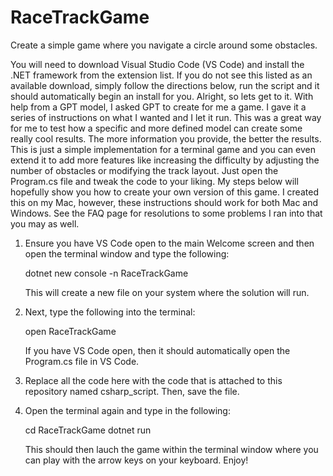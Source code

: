 # RaceTrackGame
Create a simple game where you navigate a circle around some obstacles. 

You will need to download Visual Studio Code (VS Code) and install the .NET framework from the extension list. If you do not see this listed as an available download, simply follow the directions below, run the script and it should automatically begin an install for you. Alright, so lets get to it. With help from a GPT model, I asked GPT to create for me a game. I gave it a series of instructions on what I wanted and I let it run. This was a great way for me to test how a specific and more defined model can create some really cool results. The more information you provide, the better the results. This is just a simple implementation for a terminal game and you can even extend it to add more features like increasing the difficulty by adjusting the number of obstacles or modifying the track layout. Just open the Program.cs file and tweak the code to your liking. My steps below will hopefully show you how to create your own version of this game. I created this on my Mac, however, these instructions should work for both Mac and Windows. See the FAQ page for resolutions to some problems I ran into that you may as well. 

1. Ensure you have VS Code open to the main Welcome screen and then open the terminal window and type the following:

   dotnet new console -n RaceTrackGame

   This will create a new file on your system where the solution will run. 

2. Next, type the following into the terminal:

   open RaceTrackGame

   If you have VS Code open, then it should automatically open the Program.cs file in VS Code. 

3. Replace all the code here with the code that is attached to this repository named csharp_script. Then, save the file. 

4. Open the terminal again and type in the following:

   cd RaceTrackGame
   dotnet run

   This should then lauch the game within the terminal window where you can play with the arrow keys on your keyboard. Enjoy!



